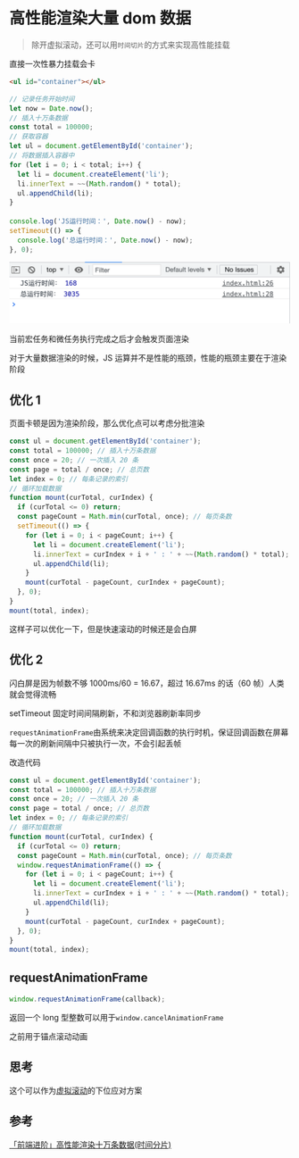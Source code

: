 # 高性能渲染大量 dom 数据

> 除开虚拟滚动，还可以用`时间切片`的方式来实现高性能挂载

直接一次性暴力挂载会卡

```html
<ul id="container"></ul>
```

```js
// 记录任务开始时间
let now = Date.now();
// 插入十万条数据
const total = 100000;
// 获取容器
let ul = document.getElementById('container');
// 将数据插入容器中
for (let i = 0; i < total; i++) {
  let li = document.createElement('li');
  li.innerText = ~~(Math.random() * total);
  ul.appendChild(li);
}

console.log('JS运行时间：', Date.now() - now);
setTimeout(() => {
  console.log('总运行时间：', Date.now() - now);
}, 0);
```

![](https://raw.githubusercontent.com/AaronKwong929/pictures/master/20210828174256.png)

当前宏任务和微任务执行完成之后才会触发页面渲染

对于大量数据渲染的时候，JS 运算并不是性能的瓶颈，性能的瓶颈主要在于渲染阶段

## 优化 1

页面卡顿是因为渲染阶段，那么优化点可以考虑分批渲染

```js
const ul = document.getElementById('container');
const total = 100000; // 插入十万条数据
const once = 20; // 一次插入 20 条
const page = total / once; // 总页数
let index = 0; // 每条记录的索引
// 循环加载数据
function mount(curTotal, curIndex) {
  if (curTotal <= 0) return;
  const pageCount = Math.min(curTotal, once); // 每页条数
  setTimeout(() => {
    for (let i = 0; i < pageCount; i++) {
      let li = document.createElement('li');
      li.innerText = curIndex + i + ' : ' + ~~(Math.random() * total);
      ul.appendChild(li);
    }
    mount(curTotal - pageCount, curIndex + pageCount);
  }, 0);
}
mount(total, index);
```

这样子可以优化一下，但是快速滚动的时候还是会白屏

## 优化 2

闪白屏是因为帧数不够 1000ms/60 = 16.67，超过 16.67ms 的话（60 帧）人类就会觉得流畅

setTimeout 固定时间间隔刷新，不和浏览器刷新率同步

`requestAnimationFrame`由系统来决定回调函数的执行时机，保证回调函数在屏幕每一次的刷新间隔中只被执行一次，不会引起丢帧

改造代码

```js
const ul = document.getElementById('container');
const total = 100000; // 插入十万条数据
const once = 20; // 一次插入 20 条
const page = total / once; // 总页数
let index = 0; // 每条记录的索引
// 循环加载数据
function mount(curTotal, curIndex) {
  if (curTotal <= 0) return;
  const pageCount = Math.min(curTotal, once); // 每页条数
  window.requestAnimationFrame(() => {
    for (let i = 0; i < pageCount; i++) {
      let li = document.createElement('li');
      li.innerText = curIndex + i + ' : ' + ~~(Math.random() * total);
      ul.appendChild(li);
    }
    mount(curTotal - pageCount, curIndex + pageCount);
  }, 0);
}
mount(total, index);
```

## requestAnimationFrame

```js
window.requestAnimationFrame(callback);
```

返回一个 long 型整数可以用于`window.cancelAnimationFrame`

之前用于锚点滚动动画

## 思考

这个可以作为[虚拟滚动](/components/VirtualScroll.md)的下位应对方案

## 参考

[「前端进阶」高性能渲染十万条数据(时间分片)](https://juejin.cn/post/6844903938894872589)
